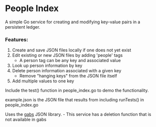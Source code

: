 # People Index
A simple Go service for creating and modifying key-value pairs in a persistent ledger.

### Features:
  1) Create and save JSON files locally if one does not yet exist
  2) Edit existing or new JSON files by adding 'people' tags  
     - A person tag can be any key and associated value
  3) Look up person information by key
  4) Delete person information associated with a given key  
     - Remove "hanging keys" from the JSON file itself
  5) Add multiple values to one key

Include the test() function in people_index.go to demo the functionality. 

example.json is the JSON file that results from including runTests() in people_index.go

Uses the <a href='https://github.com/Jeffail/gabs'>gabs</a> JSON library.
     - This service has a deletion function that is not available in gabs
